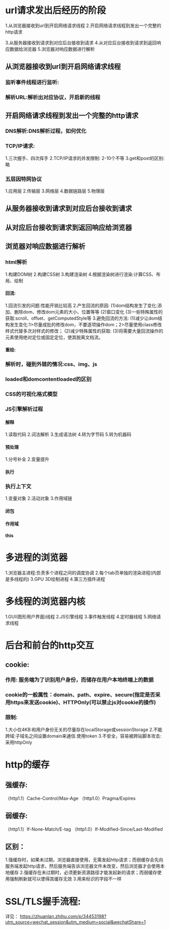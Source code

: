 # url请求发出后经历的阶段
1.从浏览器接收到url到开启网络请求线程
2.开启网络请求线程到发出一个完整的http请求

3.从服务器接收到请求到对应后台接收到请求
4.从对应后台接收到请求到返回响应数据给浏览器
5.浏览器对响应数据进行解析

## 从浏览器接收到url到开启网络请求线程
### 监听事件线程进行监听:
### 解析URL:解析出对应协议，开启新的线程

## 开启网络请求线程到发出一个完整的http请求
### DNS解析:DNS解析过程，如何优化
### TCP/IP请求:
1.三次握手、四次挥手
2.TCP/IP请求的并发限制: 2-10个不等
3.get和post的区别:略
### 五层因特网协议
1.应用层
2.传输层
3.网络层
4.数据链路层
5.物理层

## 从服务器接收到请求到对应后台接收到请求
## 从对应后台接收到请求到返回响应给浏览器

## 浏览器对响应数据进行解析
### html解析
1.构建DOM树
2.构建CSS树
3.构建渲染树
4.根据渲染树进行渲染:计算CSS、布局、绘制

#### 回流:
1.回流引发的问题:性能开销比较高
2.产生回流的原因:
(1)dom结构发生了变化:添加、删除dom、修改dom元素的大小、位置等等
(2)窗口变化
(3)一些特殊属性的获取:scroll、offset、getComputedStyle等
3.避免回流的方法:
(1)减少让dom结构发生变化:1>尽量成批的修改dom，不要逐项操作dom；2>尽量使用class修改样式代替多次对样式的修改；
(2)减少特殊属性的获取:
(3)将需要大量回流操作的元素使用绝对定位或固定定位，使其脱离文档流。

#### 重绘:

### 解析时，碰到外链的情况:css、img、js
### loaded和domcontentloaded的区别

### CSS的可视化格式模型
### JS引擎解析过程
#### 解释
1.读取代码
2.词法解析
3.生成语法树
4.转为字节码
5.转为机器码

#### 预处理
1.分号补全
2.变量提升

#### 执行
### 执行上下文
1.变量对象
2.活动对象
3.作用域链

#### 闭包
#### 作用域
#### this

# 多进程的浏览器
1.浏览器主进程:负责多个进程之间的调度协调
2.每个tab页单独的渲染进程(内部是多线程的)
3.GPU 3D绘制进程
4.第三方插件进程

# 多线程的浏览器内核
1.GUI(图形用户界面)线程 
2.JS引擎线程
3.事件触发线程
4.定时器线程
5.网络请求线程

# 后台和前台的http交互
## cookie:
### 作用: 服务端为了识别用户身份，而储存在用户本地终端上的数据
### cookie的一般属性：domain、path、expire、secure(指定是否采用https来发送cookie)、HTTPOnly(可以禁止js对cookie的操作)
### 限制:
1.大小仅4KB:和用户身份无关的尽量存在localStorage或sessionStorage
2.不能跨域:子域名之间设置domain来通信.使用token
3.不安全，容易被跨站脚本攻击:采用httpOnly

# http的缓存
## 强缓存:
（http1.1）Cache-Control/Max-Age
（http1.0）Pragma/Expires

## 弱缓存:
（http1.1）If-None-Match/E-tag
（http1.0）If-Modified-Since/Last-Modified

## 区别：
1.强缓存时，如果未过期，浏览器直接使用，无需发起http请求；而弱缓存会先向服务端发起http请求，然后服务端告诉浏览器文件未改变，然后浏览器才会使用本地缓存
2.强缓存在未过期时，必须更新资源路径才能发起新的请求；而弱缓存使用强制刷新就可以使得其缓存无效
3.用来标识的字段不一样

# SSL/TLS握手流程:


详见：
  https://zhuanlan.zhihu.com/p/34453198?utm_source=wechat_session&utm_medium=social&wechatShare=1





